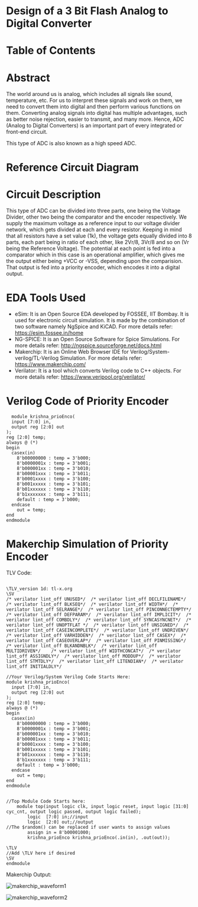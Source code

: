 # Design of a 3 Bit Flash Analog to Digital Converter

# Table of Contents

# Abstract

The world around us is analog, which includes all signals like sound, temperature, etc. For us to interpret these signals and work on them, we need to convert them into digital and then perform various functions on them. Converting analog signals into digital has multiple advantages, such as better noise rejection, easier to transmit, and many more. Hence, ADC (Analog to Digital Converters) is an important part of every integrated or front-end circuit.

This type of ADC is also known as a high speed ADC.

# Reference Circuit Diagram

# Circuit Description

This type of ADC can be divided into three parts, one being the Voltage Divider, other two being the comparator and the encoder respectively. We supply the maximum voltage as a reference input to our voltage divider network, which gets divided at each and every resistor. Keeping in mind that all resistors have a set value (1k), the voltage gets equally divided into 8 parts, each part being in ratio of each other, like 2Vr/8, 3Vr/8 and so on (Vr being the Reference Voltage). The potential at each point is fed into a comparator which in this case is an operational amplifier, which gives me the output either being +VCC or -VSS, depending upon the comparision. That output is fed into a priority encoder, which encodes it into a digital output.

# EDA Tools Used

- eSim: It is an Open Source EDA developed by FOSSEE, IIT Bombay. It is used for electronic circuit simulation. It is made by the combination of two software namely NgSpice and KiCAD. For more details refer: https://esim.fossee.in/home
- NG-SPICE: It is an Open Source Software for Spice Simulations. For more details refer: http://ngspice.sourceforge.net/docs.html
- Makerchip: It is an Online Web Browser IDE for Verilog/System-verilog/TL-Verilog Simulation. For more details refer: https://www.makerchip.com/
- Verilator: It is a tool which converts Verilog code to C++ objects. For more details refer: https://www.veripool.org/verilator/

# Verilog Code of Priority Encoder

``` 
  module krishna_prioEnco(
  input [7:0] in,
  output reg [2:0] out
);
reg [2:0] temp;
always @ (*)
begin
  casex(in)
    8'b00000000 : temp = 3'b000;
    8'b0000001x : temp = 3'b001;
    8'b000001xx : temp = 3'b010;
    8'b00001xxx : temp = 3'b011;
    8'b0001xxxx : temp = 3'b100;
    8'b001xxxxx : temp = 3'b101;
    8'b01xxxxxx : temp = 3'b110;
    8'b1xxxxxxx : temp = 3'b111;
    default : temp = 3'b000;
  endcase
    out = temp;
end
endmodule

```

# Makerchip Simulation of Priority Encoder

TLV Code:

```

\TLV_version 1d: tl-x.org
\SV
/* verilator lint_off UNUSED*/  /* verilator lint_off DECLFILENAME*/  /* verilator lint_off BLKSEQ*/  /* verilator lint_off WIDTH*/  /* verilator lint_off SELRANGE*/  /* verilator lint_off PINCONNECTEMPTY*/  /* verilator lint_off DEFPARAM*/  /* verilator lint_off IMPLICIT*/  /* verilator lint_off COMBDLY*/  /* verilator lint_off SYNCASYNCNET*/  /* verilator lint_off UNOPTFLAT */  /* verilator lint_off UNSIGNED*/  /* verilator lint_off CASEINCOMPLETE*/  /* verilator lint_off UNDRIVEN*/  /* verilator lint_off VARHIDDEN*/  /* verilator lint_off CASEX*/  /* verilator lint_off CASEOVERLAP*/  /* verilator lint_off PINMISSING*/   /* verilator lint_off BLKANDNBLK*/  /* verilator lint_off MULTIDRIVEN*/    /* verilator lint_off WIDTHCONCAT*/  /* verilator lint_off ASSIGNDLY*/  /* verilator lint_off MODDUP*/  /* verilator lint_off STMTDLY*/  /* verilator lint_off LITENDIAN*/  /* verilator lint_off INITIALDLY*/  

//Your Verilog/System Verilog Code Starts Here:
module krishna_prioEnco(
  input [7:0] in,
  output reg [2:0] out
);
reg [2:0] temp;
always @ (*)
begin
  casex(in)
    8'b00000000 : temp = 3'b000;
    8'b0000001x : temp = 3'b001;
    8'b000001xx : temp = 3'b010;
    8'b00001xxx : temp = 3'b011;
    8'b0001xxxx : temp = 3'b100;
    8'b001xxxxx : temp = 3'b101;
    8'b01xxxxxx : temp = 3'b110;
    8'b1xxxxxxx : temp = 3'b111;
    default : temp = 3'b000;
  endcase
    out = temp;
end
endmodule


//Top Module Code Starts here:
	module top(input logic clk, input logic reset, input logic [31:0] cyc_cnt, output logic passed, output logic failed);
		logic  [7:0] in;//input
		logic  [2:0] out;//output
//The $random() can be replaced if user wants to assign values
		assign in = 8'b00001000;
		krishna_prioEnco krishna_prioEnco(.in(in), .out(out));
	
\TLV
//Add \TLV here if desired                                     
\SV
endmodule

```

Makerchip Output:

![makerchip_waveform1](https://user-images.githubusercontent.com/83169108/157294692-c628c4a0-434b-498b-9a97-c11448761b6e.jpg)

![makerchip_waveform2](https://user-images.githubusercontent.com/83169108/157294721-f585183a-9a43-422a-b82f-b1b7fa7f6b49.jpg)





